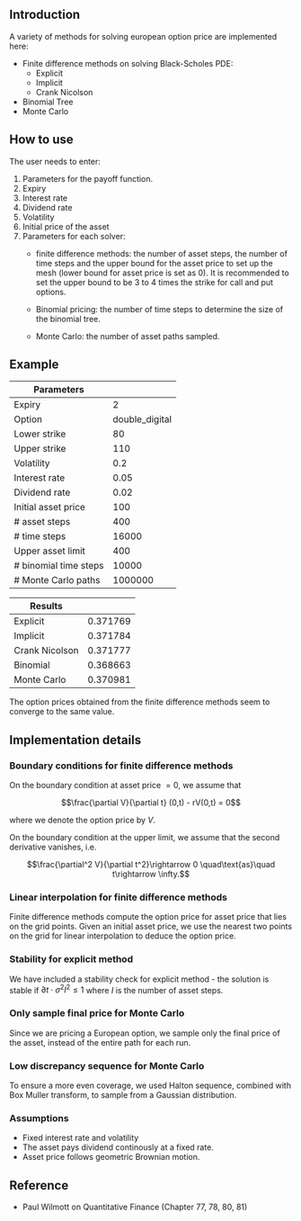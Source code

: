 ## Introduction
A variety of methods for solving european option price are implemented here:
* Finite difference methods on solving Black-Scholes PDE:
  * Explicit
  * Implicit
  * Crank Nicolson
* Binomial Tree
* Monte Carlo
## How to use
The user needs to enter:

1. Parameters for the payoff function.
2. Expiry
3. Interest rate
4. Dividend rate
5. Volatility
6. Initial price of the asset
7. Parameters for each solver:
   * finite difference methods:
        the number of asset steps, the number of time steps and the upper bound for the asset price to set up the mesh (lower bound for asset price is set as $0$). It is recommended to set the upper bound to be $3$ to $4$ times the strike for call and put options.
   * Binomial pricing: 
        the number of time steps to determine the size of the binomial tree.

   * Monte Carlo:
        the number of asset paths sampled.
## Example
| Parameters            |                |
|-----------------------|----------------|
| Expiry                | 2              |
| Option                | double_digital |
| Lower strike          | 80             |
| Upper strike          | 110            |
| Volatility            | 0.2            |
| Interest rate         | 0.05           |
| Dividend rate         | 0.02           |
| Initial asset price   | 100            |
| # asset steps         | 400            |
| # time steps          | 16000          |
| Upper asset limit     | 400            |
| # binomial time steps | 10000          |
| # Monte Carlo paths   | 1000000        |

| Results        |          |
|----------------|----------|
| Explicit       | 0.371769 |
| Implicit       | 0.371784 |
| Crank Nicolson | 0.371777 |
| Binomial       | 0.368663 |
| Monte Carlo    | 0.370981 |

The option prices obtained from the finite difference methods seem to converge to the same value.

## Implementation details
### Boundary conditions for finite difference methods
On the boundary condition at asset price $=0$, we assume that

$$\frac{\partial V}{\partial t} (0,t) - rV(0,t) = 0$$

where we denote the option price by $V$.

On the boundary condition at the upper limit, we assume that the second derivative vanishes, i.e.

$$\frac{\partial^2 V}{\partial t^2}\rightarrow 0 \quad\text{as}\quad t\rightarrow \infty.$$

### Linear interpolation for finite difference methods
Finite difference methods compute the option price for asset price that lies on the grid points. Given an initial asset price, we use the nearest two points on the grid for linear interpolation to deduce the option price.
### Stability for explicit method
We have included a stability check for explicit method - the solution is stable if
$\partial t\cdot \sigma^2 I^2\leq 1$
where $I$ is the number of asset steps.

### Only sample final price for Monte Carlo
Since we are pricing a European option, we sample only the final price of the asset, instead of the entire path for each run.

### Low discrepancy sequence for Monte Carlo
To ensure a more even coverage, we used Halton sequence, combined with Box Muller transform, to sample from a Gaussian distribution.
### Assumptions
* Fixed interest rate and volatility
* The asset pays dividend continously at a fixed rate.
* Asset price follows geometric Brownian motion.

## Reference
* Paul Wilmott on Quantitative Finance (Chapter 77, 78, 80, 81)
